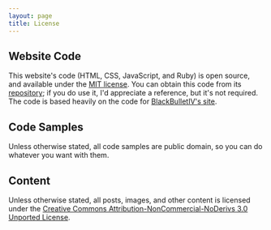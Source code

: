 ```yaml
---
layout: page
title: License
---
```


## Website Code

This website's code (HTML, CSS, JavaScript, and Ruby) is open source,
and available under the
[MIT license](http://www.opensource.org/licenses/mit-license.php). You
can obtain this code from its [repository](https://github.com/rexmac/rexmac.com);
if you do use it, I'd appreciate a reference, but it's not required. The
code is based heavily on the code for
[BlackBulletIV's site](https://raw.github.com/BlackBulletIV/blackbulletiv.github.com/).

## Code Samples

Unless otherwise stated, all code samples are public domain, so you can do
whatever you want with them.

## Content

Unless otherwise stated, all posts, images, and other content is licensed under the
[Creative Commons Attribution-NonCommercial-NoDerivs 3.0 Unported License](http://creativecommons.org/licenses/by-nc-nd/3.0/).
